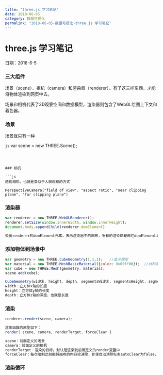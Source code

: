 ```yaml
---
title: "three.js 学习笔记"
date: 2018-06-05
category: 数据可视化
permalink: "2018-06-05-数据可视化-three.js 学习笔记"
---
```

# three.js 学习笔记

日期：2018-6-5

### 三大组件

场景（scene）、相机（camera）和渲染器（renderer）。有了这三样东西，才能将物体渲染到网页中去。

场景和相机代表了3D观察空间和数据模型，渲染器则包含了WebGL绘图上下文和着色器。

### 场景

场景就只有一种

```js```
var scene = new THREE.Scene();
```



### 相机

```js
透视相机，也就是类似于人眼观察的方式

PerspectiveCamera("field of view", "aspect ratio", "near clipping plane", "far clipping plane")	

```



### 渲染器

```js
var renderer = new THREE.WebGLRenderer();
renderer.setSize(window.innerWidth, window.innerHeight);
document.body.appendChild(renderer.domElement)

染器renderer的domElement元素，表示渲染器中的画布，所有的渲染都是画在domElement上的，所以这里的appendChild表示将这个domElement挂接在body下面，这样渲染的结果就能够在页面中显示了。
```



### 添加物体到场景中

```js
var geometry = new THREE.CubeGeometry(1,1,1); 	//盒子模型
var material = new THREE.MeshBasicMaterial({color: 0x00ff00});	//材料着色
var cube = new THREE.Mesh(geometry, material); 	
scene.add(cube);

CubeGeometry(width, height, depth, segmentsWidth, segmentsHeight, segmentsDepth, materials, sides)
width：立方体x轴的长度
height：立方体y轴的长度
depth：立方体z轴的深度，也就是长度
```



### 渲染

```js
renderer.render(scene, camera);

渲染函数的原型如下：
render( scene, camera, renderTarget, forceClear )

scene：前面定义的场景
camera：前面定义的相机
renderTarget：渲染的目标，默认是渲染到前面定义的render变量中
forceClear：每次绘制之前都将画布的内容给清除，即使自动清除标志autoClear为false，也会清除。
```



### 渲染循环